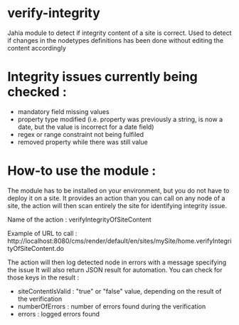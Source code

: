 # verify-integrity
Jahia module to detect if integrity content of a site is correct. Used to detect if changes in the nodetypes definitions has been done without editing the content accordingly

# Integrity issues currently being checked :
- mandatory field missing values
- property type modified (i.e. property was previously a string, is now a date, but the value is incorrect for a date field)
- regex or range constraint not being fulfiled
- removed property while there was still value

# How-to use the module :
The module has to be installed on your environment, but you do not have to deploy it on a site.
It provides an action than you can call on any node of a site, the action will then scan entirely the site for
identifying integrity issue.

Name of the action : verifyIntegrityOfSiteContent

Example of URL to call : http://localhost:8080/cms/render/default/en/sites/mySite/home.verifyIntegrityOfSiteContent.do

The action will then log detected node in errors with a message specifying the issue
It will also return JSON result for automation. You can check for those keys in the result :
- siteContentIsValid : "true" or "false" value, depending on the result of the verification
- numberOfErrors : number of errors found during the verification
- errors : logged errors found